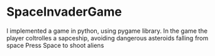 # SpaceInvaderGame
I implemented a game in python, using pygame library.
In the game the player coltrolles a sapceship, avoiding dangerous asteroids falling from space
Press Space to shoot aliens
